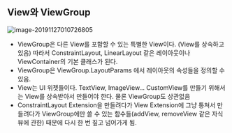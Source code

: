 ## View와 ViewGroup

![image-20191127010726805](/Users/daniel/Documents/TIL/TIL/Kotlin/image-20191127010726805.png)

- ViewGroup은 다른 View를 포함할 수 있는 특별한 View이다. (View를 상속하고 있음) 따라서 ConstraintLayout, LinearLayout 같은 레이아웃이나 ViewContainer의 기본 클래스가 된다. 
- ViewGroup은 ViewGroup.LayoutParams 에서 레이아웃의 속성들을 정의할 수 있음.
- View는 UI 위젯들이다. TextView, ImageView… CustomView를 만들기 위해서는 View를 상속받아서 만들어야 한다. 물론 ViewGroup도 상관없음
- ConstraintLayout Extension을 만들려다가 View Extension에 그냥 퉁쳐서 만들려다가 ViewGroup에만 쓸 수 있는 함수들(addView, removeView 같은 자식 뷰에 관한) 때문에 다시 한 번 짚고 넘어가게 됨.